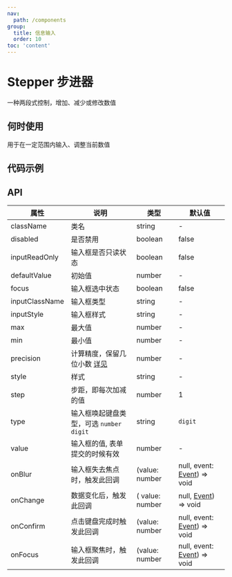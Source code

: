 ```yaml
---
nav:
  path: /components
group:
  title: 信息输入
  order: 10
toc: 'content'
---
```


# Stepper 步进器

<code src="../../docs/components/compatibility.tsx" inline="true"></code>

一种两段式控制，增加、减少或修改数值
## 何时使用
用于在一定范围内输入、调整当前数值

## 代码示例
<code src='pages/Stepper/index'></code>

## API
| 属性 | 说明 | 类型 | 默认值 |
| -----|-----|-----|----- |
| className | 类名 | string | - | 
| disabled |  是否禁用 | boolean | false |
| inputReadOnly |  输入框是否只读状态 | boolean | false |
| defaultValue |  初始值 | number | - |
| focus |  输入框选中状态 | boolean | false |
| inputClassName |  输入框类型 | string | - |
| inputStyle |  输入框样式 | string | - |
| max | 最大值 | number | - |
| min | 最小值 | number | - |
| precision | 计算精度，保留几位小数 [详见](https://github.com/ant-design/ant-design/issues/5998) | number |  - | 
| style | 样式 | string | - | 
| step | 步距，即每次加减的值 | number | 1 | 
| type | 输入框唤起键盘类型，可选 `number`  `digit` | string |  `digit` |
| value | 输入框的值, 表单提交的时候有效 | number | - |
| onBlur | 输入框失去焦点时，触发此回调 | (value: number | null, event:  [Event](https://opendocs.alipay.com/mini/framework/event-object)) => void  |
| onChange | 数据变化后，触发此回调 | ( value: number | null, [Event](https://opendocs.alipay.com/mini/framework/event-object)) => void  |
| onConfirm | 点击键盘完成时触发此回调 | (value: number | null, event:  [Event](https://opendocs.alipay.com/mini/framework/event-object)) => void  |
| onFocus | 输入框聚焦时，触发此回调 | (value: number | null, event:  [Event](https://opendocs.alipay.com/mini/framework/event-object)) => void  |